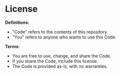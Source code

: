 # License

**Definitions:**
- "Code" refers to the contents of this repository.
- "You" refers to anyone who wants to use this Code.

**Terms:**
- You are free to use, change, and share the Code. 
- If you share the Code, include this license.
- The Code is provided as-is, with no warranties.
